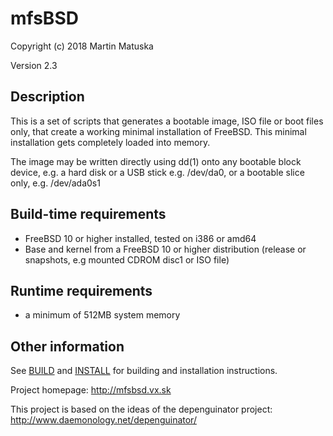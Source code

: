# mfsBSD

Copyright (c) 2018 Martin Matuska <mm at FreeBSD.org>

Version 2.3

## Description

This is a set of scripts that generates a bootable image, ISO file or boot 
files only, that create a working minimal installation of FreeBSD. This
minimal installation gets completely loaded into memory.

The image may be written directly using dd(1) onto any bootable block device,
e.g. a hard disk or a USB stick e.g. /dev/da0, or a bootable slice only, 
e.g. /dev/ada0s1

## Build-time requirements
 - FreeBSD 10 or higher installed, tested on i386 or amd64
 - Base and kernel from a FreeBSD 10 or higher distribution
   (release or snapshots, e.g mounted CDROM disc1 or ISO file)

## Runtime requirements
 - a minimum of 512MB system memory

## Other information

See [BUILD](./BUILD.md) and [INSTALL](./INSTALL.md) for building and installation instructions.

Project homepage: http://mfsbsd.vx.sk

This project is based on the ideas of the depenguinator project:
http://www.daemonology.net/depenguinator/
